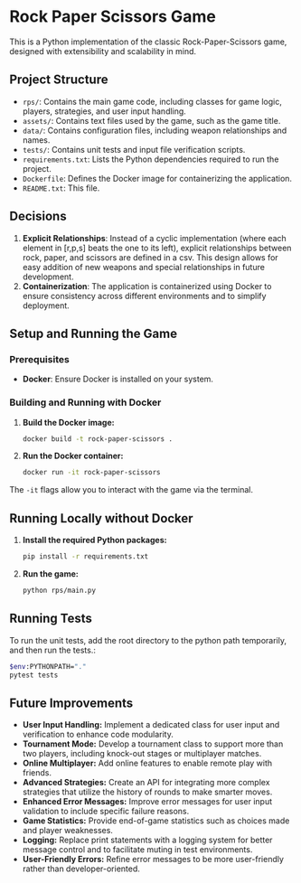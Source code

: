 # Rock Paper Scissors Game

This is a Python implementation of the classic Rock-Paper-Scissors game, designed with extensibility and scalability in mind.

## Project Structure

- `rps/`: Contains the main game code, including classes for game logic, players, strategies, and user input handling.
- `assets/`: Contains text files used by the game, such as the game title.
- `data/`: Contains configuration files, including weapon relationships and names.
- `tests/`: Contains unit tests and input file verification scripts.
- `requirements.txt`: Lists the Python dependencies required to run the project.
- `Dockerfile`: Defines the Docker image for containerizing the application.
- `README.txt`: This file.

## Decisions

1. **Explicit Relationships**: Instead of a cyclic implementation (where each element in [r,p,s] beats the one to its left), explicit relationships between rock, paper, and scissors are defined in a csv. This design allows for easy addition of new weapons and special relationships in future development.
2. **Containerization**: The application is containerized using Docker to ensure consistency across different environments and to simplify deployment.

## Setup and Running the Game

### Prerequisites

- **Docker**: Ensure Docker is installed on your system.

### Building and Running with Docker

1. **Build the Docker image:**

   ```bash
   docker build -t rock-paper-scissors .
    ```

2. **Run the Docker container:**

    ```bash
    docker run -it rock-paper-scissors
    ```
   
The `-it` flags allow you to interact with the game via the terminal.

## Running Locally without Docker
1. **Install the required Python packages:**

    ```bash
    pip install -r requirements.txt
    ```
2. **Run the game:**

    ```bash
    python rps/main.py
    ```

## Running Tests
To run the unit tests, add the root directory to the python path temporarily, and then run the tests.:

```bash
$env:PYTHONPATH="."
pytest tests
```

## Future Improvements
- **User Input Handling:** Implement a dedicated class for user input and verification to enhance code modularity.
- **Tournament Mode:** Develop a tournament class to support more than two players, including knock-out stages or multiplayer matches.
- **Online Multiplayer:** Add online features to enable remote play with friends.
- **Advanced Strategies:** Create an API for integrating more complex strategies that utilize the history of rounds to make smarter moves.
- **Enhanced Error Messages:** Improve error messages for user input validation to include specific failure reasons.
- **Game Statistics:** Provide end-of-game statistics such as choices made and player weaknesses.
- **Logging:** Replace print statements with a logging system for better message control and to facilitate muting in test environments.
- **User-Friendly Errors:** Refine error messages to be more user-friendly rather than developer-oriented.
